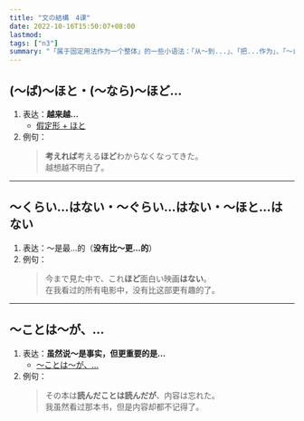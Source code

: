 ```yaml
---
title: "文の結構　4课"
date: 2022-10-16T15:50:07+08:00
lastmod: 
tags: ["n3"]
summary: "「属于固定用法作为一个整体」的一些小语法：「从～到...」、「把...作为」、「～自不必说」等"
---
```


## (〜ば)〜ほと・(〜なら)〜ほど...
1. 表达：**越来越...**
    - [假定形 + ほと](/n3/2/#ほど)
2. 例句：
    > **考えれば**考える**ほど**わからなくなってきた。  
    越想越不明白了。

---
## 〜くらい...はない・〜ぐらい...はない・〜ほと...はない
1. 表达：〜是最...的（**没有比〜更...的**）
2. 例句：
    > 今まで見た中で、これ**ほど**面白い映画**はない**。  
    在我看过的所有电影中，没有比这部更有趣的了。

---
## 〜ことは〜が、...
1. 表达：**虽然说〜是事实，但更重要的是...**
    - [〜ことは〜が、...](n3/8/#1ことは2が)
2. 例句：
    > その本は**読んだことは読んだが**、内容は忘れた。  
    我虽然看过那本书，但是内容却都不记得了。